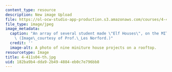```yaml
---
content_type: resource
description: New image Upload
file: https://ol-ocw-studio-app-production.s3.amazonaws.com/courses/4-411-building-technology-laboratory-spring-2004/182ba9b4dda92b494884eb0c7e796bb8_4-411s04-th.jpg
file_type: image/jpeg
image_metadata:
  caption: "An array of several student made \"Elf Houses\", on the MIT rooftops.\
    \ (Image\_courtesy of Prof.\_Les Norford.)"
  credit: ''
  image-alt: A photo of nine miniture house projects on a rooftop.
resourcetype: Image
title: 4-411s04-th.jpg
uid: 182ba9b4-dda9-2b49-4884-eb0c7e796bb8
---
```

